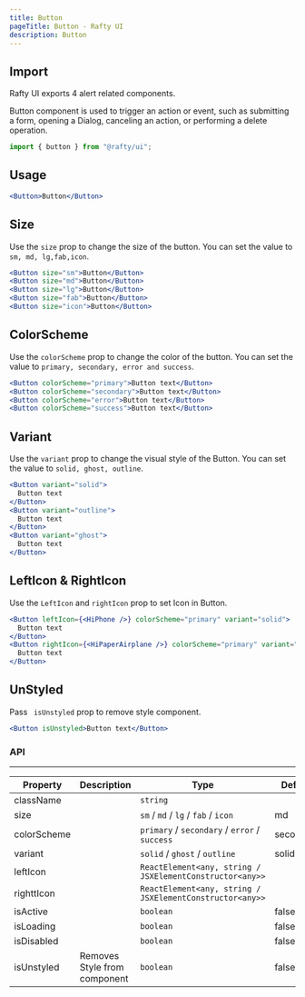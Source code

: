 ```yaml
---
title: Button
pageTitle: Button - Rafty UI
description: Button
---
```


## Import

Rafty UI exports 4 alert related components.

Button component is used to trigger an action or event, such as submitting a form, opening a Dialog, canceling an action, or performing a delete operation.

```jsx
import { button } from "@rafty/ui";
```

## Usage

```jsx
<Button>Button</Button>
```

## Size

Use the `size` prop to change the size of the button. You can set the value to `sm, md, lg,fab,icon`.

```jsx
<Button size="sm">Button</Button>
<Button size="md">Button</Button>
<Button size="lg">Button</Button>
<Button size="fab">Button</Button>
<Button size="icon">Button</Button>
```

## ColorScheme

Use the `colorScheme` prop to change the color of the button. You can set the value to `primary, secondary, error and success`.

```jsx
<Button colorScheme="primary">Button text</Button>
<Button colorScheme="secondary">Button text</Button>
<Button colorScheme="error">Button text</Button>
<Button colorScheme="success">Button text</Button>
```

## Variant

Use the `variant` prop to change the visual style of the Button. You can set the value to `solid, ghost, outline`.

```jsx
<Button variant="solid">
  Button text
</Button>
<Button variant="outline">
  Button text
</Button>
<Button variant="ghost">
  Button text
</Button>
```

## LeftIcon & RightIcon

Use the `LeftIcon` and `rightIcon` prop to set Icon in Button.

```jsx
<Button leftIcon={<HiPhone />} colorScheme="primary" variant="solid">
  Button text
</Button>
<Button rightIcon={<HiPaperAirplane />} colorScheme="primary" variant="solid">
  Button text
</Button>

```

## UnStyled

Pass ` isUnstyled` prop to remove style component.

```jsx
<Button isUnstyled>Button text</Button>
```

### API

---

| Property    | Description                  | Type                                                     | Default   |
| ----------- | ---------------------------- | -------------------------------------------------------- | --------- |
| className   |                              | `string`                                                 |           |
| size        |                              | `sm` / `md` / `lg` / `fab` / `icon`                      | md        |
| colorScheme |                              | `primary` / `secondary` / `error` / `success`            | secondary |
| variant     |                              | `solid` / `ghost` / `outline`                            | solid     |
| leftIcon    |                              | `ReactElement<any, string / JSXElementConstructor<any>>` |           |
| righttIcon  |                              | `ReactElement<any, string / JSXElementConstructor<any>>` |           |
| isActive    |                              | `boolean`                                                | false     |
| isLoading   |                              | `boolean`                                                | false     |
| isDisabled  |                              | `boolean`                                                | false     |
| isUnstyled  | Removes Style from component | `boolean`                                                | false     |
